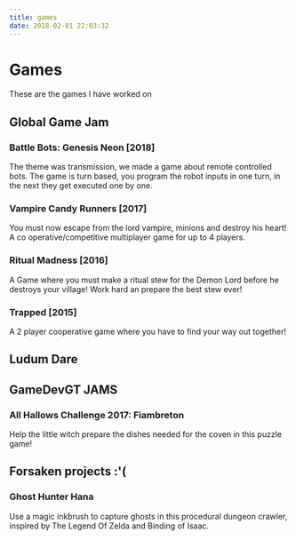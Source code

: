 ```yaml
---
title: games
date: 2018-02-01 22:03:32
---
```


# Games
These are the games I have worked on

## Global Game Jam

### Battle Bots: Genesis Neon [2018]
The theme was transmission, we made a game about remote controlled bots.
The game is turn based, you program the robot inputs in one turn, in the next they get executed one by one.

### Vampire Candy Runners [2017]
You must now escape from the lord vampire, minions and destroy his heart! A co operative/competitive multiplayer game for up to 4 players.

### Ritual Madness [2016]
A Game where you must make a ritual stew for the Demon Lord before he destroys your village! Work hard an prepare the best stew ever!

### Trapped [2015]
A 2 player cooperative game where you have to find your way out together!

## Ludum Dare


## GameDevGT JAMS
### All Hallows Challenge 2017: Fiambreton
Help the little witch prepare the dishes needed for the coven in this puzzle game!


## Forsaken projects :'(

### Ghost Hunter Hana
Use a magic inkbrush to capture ghosts in this procedural dungeon crawler, inspired by The Legend Of Zelda and Binding of Isaac.